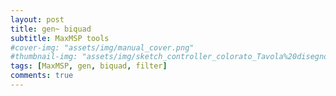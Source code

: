 ```yaml
---
layout: post
title: gen~ biquad
subtitle: MaxMSP tools
#cover-img: "assets/img/manual_cover.png"
#thumbnail-img: "assets/img/sketch_controller_colorato_Tavola%20disegno%201.png"
tags: [MaxMSP, gen, biquad, filter]
comments: true
---
```


